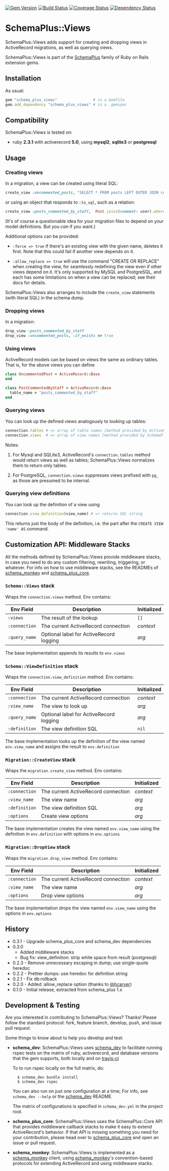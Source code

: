 [![Gem Version](https://badge.fury.io/rb/schema_plus_views.svg)](http://badge.fury.io/rb/schema_plus_views)
[![Build Status](https://secure.travis-ci.org/SchemaPlus/schema_plus_views.svg)](http://travis-ci.org/SchemaPlus/schema_plus_views)
[![Coverage Status](https://img.shields.io/coveralls/SchemaPlus/schema_plus_views.svg)](https://coveralls.io/r/SchemaPlus/schema_plus_views)
[![Dependency Status](https://gemnasium.com/lomba/schema_plus_views.svg)](https://gemnasium.com/SchemaPlus/schema_plus_views)

# SchemaPlus::Views

SchemaPlus::Views adds support for creating and dropping views in ActiveRecord migrations, as well as querying views.

SchemaPlus::Views is part of the [SchemaPlus](https://github.com/SchemaPlus/) family of Ruby on Rails extension gems.

## Installation

<!-- SCHEMA_DEV: TEMPLATE INSTALLATION - begin -->
<!-- These lines are auto-inserted from a schema_dev template -->
As usual:

```ruby
gem "schema_plus_views"                # in a Gemfile
gem.add_dependency "schema_plus_views" # in a .gemspec
```

<!-- SCHEMA_DEV: TEMPLATE INSTALLATION - end -->

## Compatibility

SchemaPlus::Views is tested on:

<!-- SCHEMA_DEV: MATRIX - begin -->
<!-- These lines are auto-generated by schema_dev based on schema_dev.yml -->
* ruby **2.3.1** with activerecord **5.0**, using **mysql2**, **sqlite3** or **postgresql**

<!-- SCHEMA_DEV: MATRIX - end -->

## Usage

### Creating views

In a migration, a view can be created using literal SQL:

```ruby
create_view :uncommented_posts, "SELECT * FROM posts LEFT OUTER JOIN comments ON comments.post_id = posts.id WHERE comments.id IS NULL"
```

or using an object that responds to `:to_sql`, such as a relation:

```ruby
create_view :posts_commented_by_staff,  Post.joins(comment: user).where(users: {role: 'staff'}).uniq
```

(It's of course a questionable idea for your migration files to depend on your model definitions.  But you *can* if you want.)

Additional options can be provided:

* `:force => true` if there's an existing view with the given name, deletes it first.  Note that this could fail if another view depends on it.

* `:allow_replace => true` will use the command "CREATE OR REPLACE" when creating the view, for seamlessly redefining the view even if other views depend on it.  It's only supported by MySQL and PostgreSQL, and each has some limitations on when a view can be replaced; see their docs for details.

SchemaPlus::Views also arranges to include the `create_view` statements (with literal SQL) in the schema dump.

### Dropping views

In a migration:

```ruby
drop_view :posts_commented_by_staff
drop_view :uncommented_posts, :if_exists => true
```

### Using views

ActiveRecord models can be based on views the same as ordinary tables.  That is, for the above views you can define

```ruby
class UncommentedPost < ActiveRecord::Base
end

class PostCommentedByStaff < ActiveRecord::Base
  table_name = "posts_commented_by_staff"
end
```

### Querying views

You can look up the defined views analogously to looking up tables:

```ruby
connection.tables # => array of table names [method provided by ActiveRecord]
connection.views  # => array of view names [method provided by SchemaPlus::Views]
```

Notes:

1. For Mysql and SQLite3, ActiveRecord's `connection.tables` method would return views as well as tables; SchemaPlus::Views normalizes them to return only tables.

2. For PostgreSQL, `connection.views` suppresses views prefixed with `pg_` as those are presumed to be internal.

### Querying view definitions

You can look up the definition of a view using

```ruby
connection.view_definition(view_name) # => returns SQL string
```

This returns just the body of the definition, i.e. the part after the `CREATE VIEW 'name' AS` command.

## Customization API: Middleware Stacks

All the methods defined by SchemaPlus::Views provide middleware stacks, in case you need to do any custom filtering, rewriting, triggering, or whatever.  For info on how to use middleware stacks, see the READMEs of [schema_monkey](https://github.com/SchemaPlus/schema_monkey) and [schema_plus_core](https://github.com/SchemaPlus/schema_plus_core).


### `Schema::Views` stack

Wraps the `connection.views` method.  Env contains:

Env Field    | Description | Initialized
--- | --- | ---
`:views`     | The result of the lookup | `[]`
`:connection` | The current ActiveRecord connection | *context*
`:query_name` | Optional label for ActiveRecord logging | *arg*

The base implementation appends its results to `env.views`

### `Schema::ViewDefinition` stack

Wraps the `connection.view_definition` method.  Env contains:

Env Field    | Description | Initialized
--- | --- | ---
`:connection` | The current ActiveRecord connection | *context*
`:view_name`  | The view to look up | *arg*
`:query_name` | Optional label for ActiveRecord logging | *arg*
`:definition` | The view definition SQL | `nil`

The base implementation looks up the definition of the view named
`env.view_name` and assigns the result to `env.definition`

### `Migration::CreateView` stack

Wraps the `migration.create_view` method.  Env contains:

Env Field    | Description | Initialized
--- | --- | ---
`:connection` | The current ActiveRecord connection | *context*
`:view_name`  | The view name | *arg*
`:definition` | The view definition SQL | *arg*
`:options` | Create view options | *arg*

The base implementation creates the view named `env.view_name` using the
definition in `env.definition` with options in `env.options`

### `Migration::DropView` stack

Wraps the `migration.drop_view` method.  Env contains:

Env Field    | Description | Initialized
--- | --- | ---
`:connection` | The current ActiveRecord connection | *context*
`:view_name`  | The view name | *arg*
`:options` | Drop view options | *arg*

The base implementation drops the view named `env.view_name` using the
options in `env.options`


## History

* 0.3.1 - Upgrade schema_plus_core and schema_dev dependencies
* 0.3.0
  - Added middleware stacks
  - Bug fix: view_definition: strip white space from result (postgresql)
* 0.2.3 - Remove unnecessary escaping in dump; use single-quote heredoc
* 0.2.2 - Prettier dumps: use heredoc for definition string
* 0.2.1 - Fix db:rollback
* 0.2.0 - Added :allow_replace option (thanks to [@hcarver](https://github.com/hcarver))
* 0.1.0 - Initial release, extracted from schema_plus 1.x

## Development & Testing

Are you interested in contributing to SchemaPlus::Views?  Thanks!  Please follow the standard protocol: fork, feature branch, develop, push, and issue pull request.

Some things to know about to help you develop and test:

<!-- SCHEMA_DEV: TEMPLATE USES SCHEMA_DEV - begin -->
<!-- These lines are auto-inserted from a schema_dev template -->
* **schema_dev**:  SchemaPlus::Views uses [schema_dev](https://github.com/SchemaPlus/schema_dev) to
  facilitate running rspec tests on the matrix of ruby, activerecord, and database
  versions that the gem supports, both locally and on
  [travis-ci](http://travis-ci.org/SchemaPlus/schema_plus_views)

  To to run rspec locally on the full matrix, do:

        $ schema_dev bundle install
        $ schema_dev rspec

  You can also run on just one configuration at a time;  For info, see `schema_dev --help` or the [schema_dev](https://github.com/SchemaPlus/schema_dev) README.

  The matrix of configurations is specified in `schema_dev.yml` in
  the project root.


<!-- SCHEMA_DEV: TEMPLATE USES SCHEMA_DEV - end -->

<!-- SCHEMA_DEV: TEMPLATE USES SCHEMA_PLUS_CORE - begin -->
<!-- These lines are auto-inserted from a schema_dev template -->
* **schema_plus_core**: SchemaPlus::Views uses the SchemaPlus::Core API that
  provides middleware callback stacks to make it easy to extend
  ActiveRecord's behavior.  If that API is missing something you need for
  your contribution, please head over to
  [schema_plus_core](https://github.com/SchemaPlus/schema_plus_core) and open
  an issue or pull request.

<!-- SCHEMA_DEV: TEMPLATE USES SCHEMA_PLUS_CORE - end -->

<!-- SCHEMA_DEV: TEMPLATE USES SCHEMA_MONKEY - begin -->
<!-- These lines are auto-inserted from a schema_dev template -->
* **schema_monkey**: SchemaPlus::Views is implemented as a
  [schema_monkey](https://github.com/SchemaPlus/schema_monkey) client,
  using [schema_monkey](https://github.com/SchemaPlus/schema_monkey)'s
  convention-based protocols for extending ActiveRecord and using middleware stacks.

<!-- SCHEMA_DEV: TEMPLATE USES SCHEMA_MONKEY - end -->
